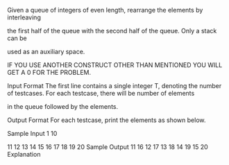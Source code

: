 Given a queue of integers of even length, rearrange the elements by interleaving

the first half of the queue with the second half of the queue. Only a stack can be

used as an auxiliary space.

 IF YOU USE ANOTHER CONSTRUCT OTHER THAN MENTIONED YOU WILL GET A 0 FOR THE PROBLEM.

Input Format
The first line contains a single integer T, denoting the number of testcases. For each testcase, there will be number of elements 

in the queue followed by the elements.

Output Format
For each testcase, print the elements as shown below.

Sample Input
1
10

11 12 13 14 15 16 17 18 19 20
Sample Output
11 16 12 17 13 18 14 19 15 20
Explanation
